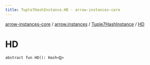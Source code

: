 ```yaml
---
title: Tuple7HashInstance.HD - arrow-instances-core
---
```


[arrow-instances-core](../../index.html) / [arrow.instances](../index.html) / [Tuple7HashInstance](index.html) / [HD](./-h-d.html)

# HD

`abstract fun HD(): Hash<`[`D`](index.html#D)`>`